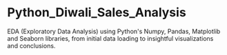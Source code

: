 # Python_Diwali_Sales_Analysis
EDA (Exploratory Data Analysis) using Python's Numpy, Pandas, Matplotlib and Seaborn libraries, from initial data loading to insightful visualizations and conclusions.

